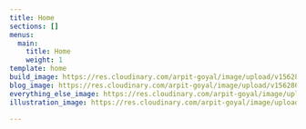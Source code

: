 ```yaml
---
title: Home
sections: []
menus:
  main:
    title: Home
    weight: 1
template: home
build_image: https://res.cloudinary.com/arpit-goyal/image/upload/v1562861242/code.png
blog_image: https://res.cloudinary.com/arpit-goyal/image/upload/v1562861242/write.png
everything_else_image: https://res.cloudinary.com/arpit-goyal/image/upload/v1562861242/everything.png
illustration_image: https://res.cloudinary.com/arpit-goyal/image/upload/v1562861242/arpit-goyal.png

---
```

